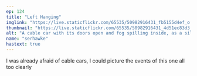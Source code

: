 ```yaml
---
ep: 124
title: "Left Hanging"
imglink: "https://live.staticflickr.com/65535/50982916431_fb5155d4ef_o.jpg"
thumbnail: "https://live.staticflickr.com/65535/50982916431_4d51ec83d3_q.jpg"
alt: "A cable car with its doors open and fog spilling inside, as a silhouette of a man with a cane falls out of the doors."
name: "serhawke"
hastext: true
---
```

I was already afraid of cable cars, I could picture the events of this one all too clearly